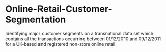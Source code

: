 # Online-Retail-Customer-Segmentation
Identifying major customer segments on a transnational data set which contains all the transactions occurring between 01/12/2010 and 09/12/2011 for a UK-based and registered non-store online retail.
